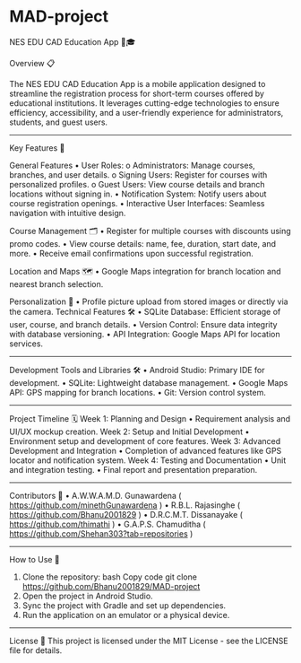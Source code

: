 # MAD-project

NES EDU CAD Education App 📱🎓

Overview 📋

The NES EDU CAD Education App is a mobile application designed to streamline the registration process for short-term courses offered by educational institutions. It leverages cutting-edge technologies to ensure efficiency, accessibility, and a user-friendly experience for administrators, students, and guest users.
_______________________________________________________________________________________________________________________________________________________

Key Features 🌟

General Features
•	User Roles:
o	Administrators: Manage courses, branches, and user details.
o	Signing Users: Register for courses with personalized profiles.
o	Guest Users: View course details and branch locations without signing in.
•	Notification System: Notify users about course registration openings.
•	Interactive User Interfaces: Seamless navigation with intuitive design.

Course Management 🗂️
•	Register for multiple courses with discounts using promo codes.
•	View course details: name, fee, duration, start date, and more.
•	Receive email confirmations upon successful registration.

Location and Maps 🗺️
•	Google Maps integration for branch location and nearest branch selection.

Personalization 🎨
•	Profile picture upload from stored images or directly via the camera.
Technical Features 🛠️
•	SQLite Database: Efficient storage of user, course, and branch details.
•	Version Control: Ensure data integrity with database versioning.
•	API Integration: Google Maps API for location services.
________________________________________

Development Tools and Libraries 🛠️
•	Android Studio: Primary IDE for development.
•	SQLite: Lightweight database management.
•	Google Maps API: GPS mapping for branch locations.
•	Git: Version control system.
________________________________________

Project Timeline 🗓️
Week 1: Planning and Design
•	Requirement analysis and UI/UX mockup creation.
Week 2: Setup and Initial Development
•	Environment setup and development of core features.
Week 3: Advanced Development and Integration
•	Completion of advanced features like GPS locator and notification system.
Week 4: Testing and Documentation
•	Unit and integration testing.
•	Final report and presentation preparation.
________________________________________

Contributors 👥
•	A.W.W.A.M.D. Gunawardena   ( https://github.com/minethGunawardena )
•	R.B.L. Rajasinghe ( https://github.com/Bhanu2001829 )
•	D.R.C.M.T. Dissanayake ( https://github.com/thimathi )
•	G.A.P.S. Chamuditha ( https://github.com/Shehan303?tab=repositories )
________________________________________

How to Use 🚀
1.	Clone the repository:
bash
Copy code
git clone https://github.com/Bhanu2001829/MAD-project
2.	Open the project in Android Studio.
3.	Sync the project with Gradle and set up dependencies.
4.	Run the application on an emulator or a physical device.
________________________________________

License 📜
This project is licensed under the MIT License - see the LICENSE file for details.


